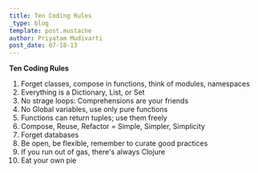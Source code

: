 ```yaml
---
title: Ten Coding Rules
_type: blog
template: post.mustache
author: Priyatam Mudivarti
post_date: 07-18-13
---
```


**Ten Coding Rules**

1. Forget classes, compose in functions, think of modules, namespaces
2. Everything is a Dictionary, List, or Set
3. No strage loops: Comprehensions are your friends
4. No Global variables, use only pure functions
5. Functions can return tuples; use them freely
6. Compose, Reuse, Refactor = Simple, Simpler, Simplicity
7. Forget databases
8. Be open, be flexible, remember to curate good practices
9. If you run out of gas, there's always Clojure
10. Eat your own pie
